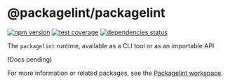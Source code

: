 # @packagelint/packagelint

[![npm version](https://img.shields.io/npm/v/@packagelint/packagelint.svg)](https://www.npmjs.com/package/@packagelint/packagelint)
[![test coverage](https://coveralls.io/repos/github/spautz/packagelint/badge.svg?branch=x-cov-packagelint)](https://coveralls.io/github/spautz/packagelint?branch=x-cov-packagelint)
[![dependencies status](https://img.shields.io/librariesio/release/npm/@packagelint/packagelint.svg)](https://libraries.io/github/spautz/packagelint)

The `packagelint` runtime, available as a CLI tool or as an importable API

(Docs pending)

For more information or related packages, see the [Packagelint workspace](https://github.com/spautz/packagelint).
